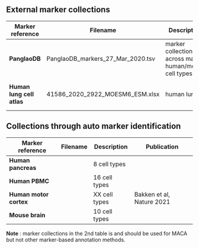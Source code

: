 ## External marker collections

| Marker reference | Filename | Description | Publication
| --- | ----------- | --------- | ----
| **PanglaoDB** | PanglaoDB_markers_27_Mar_2020.tsv | marker collection across major human/mouse cell types | Franzén et al., Database 2019
| **Human lung cell atlas** | 41586_2020_2922_MOESM6_ESM.xlsx | human lung | Travaglini et al., Nature 2020

## Collections through auto marker identification

| Marker reference | Filename | Description | Publication
| --- | ----------- | --------- | ----
| **Human pancreas** |  | 8 cell types | 
| **Human PBMC** |  | 16 cell types  | 
| **Human motor cortex** |  | XX cell types | Bakken et al, Nature 2021
| **Mouse brain** |  | 10 cell types  | 

   **Note** : marker collections in the 2nd table is and should be used for MACA but not other marker-based annotation methods.
